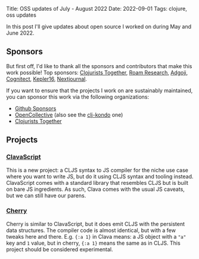 Title: OSS updates of July - August 2022
Date: 2022-09-01
Tags: clojure, oss updates

In this post I'll give updates about open source I worked on during May and June 2022.

## Sponsors

But first off, I'd like to thank all the sponsors and contributors that make
this work possible! Top sponsors: [Clojurists
Together](https://clojuriststogether.org/), [Roam
Research](https://roamresearch.com/), [Adgoji](https://www.adgoji.com/),
[Cognitect](https://www.cognitect.com/), [Kepler16](https://kepler16.com/),
[Nextjournal](https://nextjournal.com/).

If you want to ensure that the projects I work on are sustainably maintained,
you can sponsor this work via the following organizations:

- [Github Sponsors](https://github.com/sponsors/borkdude)
- [OpenCollective](https://opencollective.com/babashka) (also see the [clj-kondo](https://opencollective.com/clj-kondo) one)
- [Clojurists Together](https://www.clojuriststogether.org/)


## Projects

<!-- https://github.com/borkdude?tab=overview&from=2022-06-01&to=2022-06-30 -->

### [ClavaScript](https://github.com/clavascript/clavascript)

This is a new project: a CLJS syntax to JS compiler for the niche use case where
you want to write JS, but do it using CLJS syntax and tooling
instead. ClavaScript comes with a standard library that resembles CLJS but is
built on bare JS ingredients. As such, Clava comes with the usual JS caveats,
but we can still have our parens.

### [Cherry](https://github.com/clavascript/cherry)

Cherry is similar to ClavaScript, but it does emit CLJS with the persistent data
structures. The compiler code is almost identical, but with a few tweaks here
and there. E.g. `{:a 1}` in Clava means: a JS object with a `"a"` key and `1`
value, but in cherry, `{:a 1}` means the same as in CLJS. This project should be
considered experimental.
